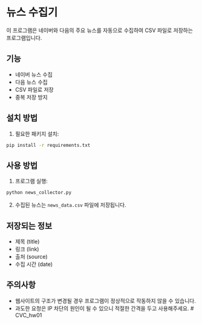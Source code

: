 # 뉴스 수집기

이 프로그램은 네이버와 다음의 주요 뉴스를 자동으로 수집하여 CSV 파일로 저장하는 프로그램입니다.

## 기능

- 네이버 뉴스 수집
- 다음 뉴스 수집
- CSV 파일로 저장
- 중복 저장 방지

## 설치 방법

1. 필요한 패키지 설치:
```bash
pip install -r requirements.txt
```

## 사용 방법

1. 프로그램 실행:
```bash
python news_collector.py
```

2. 수집된 뉴스는 `news_data.csv` 파일에 저장됩니다.

## 저장되는 정보

- 제목 (title)
- 링크 (link)
- 출처 (source)
- 수집 시간 (date)

## 주의사항

- 웹사이트의 구조가 변경될 경우 프로그램이 정상적으로 작동하지 않을 수 있습니다.
- 과도한 요청은 IP 차단의 원인이 될 수 있으니 적절한 간격을 두고 사용해주세요. # CVC_hw01
